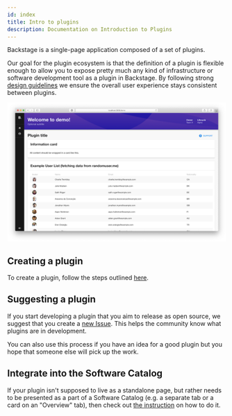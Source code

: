 ```yaml
---
id: index
title: Intro to plugins
description: Documentation on Introduction to Plugins
---
```


Backstage is a single-page application composed of a set of plugins.

Our goal for the plugin ecosystem is that the definition of a plugin is flexible
enough to allow you to expose pretty much any kind of infrastructure or software
development tool as a plugin in Backstage. By following strong
[design guidelines](../dls/design.md) we ensure the overall user experience
stays consistent between plugins.

![plugin](../assets/plugins/my-plugin_screenshot.png)

## Creating a plugin

To create a plugin, follow the steps outlined [here](create-a-plugin.md).

## Suggesting a plugin

If you start developing a plugin that you aim to release as open source, we
suggest that you create a
[new Issue](https://github.com/backstage/backstage/issues/new?labels=plugin&template=plugin_template.md&title=%5BPlugin%5D+THE+PLUGIN+NAME).
This helps the community know what plugins are in development.

You can also use this process if you have an idea for a good plugin but you hope
that someone else will pick up the work.

## Integrate into the Software Catalog

If your plugin isn't supposed to live as a standalone page, but rather needs to
be presented as a part of a Software Catalog (e.g. a separate tab or a card on
an "Overview" tab), then check out
[the instruction](integrating-plugin-into-software-catalog.md) on how to do it.
